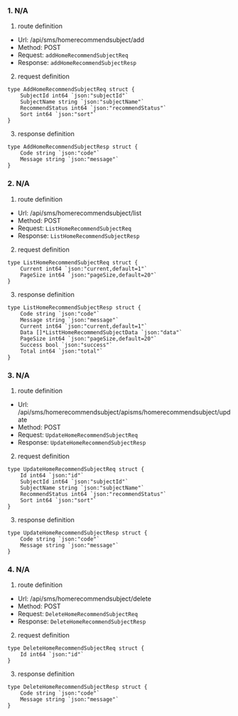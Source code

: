 ### 1. N/A

1. route definition

- Url: /api/sms/homerecommendsubject/add
- Method: POST
- Request: `addHomeRecommendSubjectReq`
- Response: `addHomeRecommendSubjectResp`

2. request definition



```golang
type AddHomeRecommendSubjectReq struct {
	SubjectId int64 `json:"subjectId"`
	SubjectName string `json:"subjectName"`
	RecommendStatus int64 `json:"recommendStatus"`
	Sort int64 `json:"sort"`
}
```


3. response definition



```golang
type AddHomeRecommendSubjectResp struct {
	Code string `json:"code"`
	Message string `json:"message"`
}
```

### 2. N/A

1. route definition

- Url: /api/sms/homerecommendsubject/list
- Method: POST
- Request: `ListHomeRecommendSubjectReq`
- Response: `ListHomeRecommendSubjectResp`

2. request definition



```golang
type ListHomeRecommendSubjectReq struct {
	Current int64 `json:"current,default=1"`
	PageSize int64 `json:"pageSize,default=20"`
}
```


3. response definition



```golang
type ListHomeRecommendSubjectResp struct {
	Code string `json:"code"`
	Message string `json:"message"`
	Current int64 `json:"current,default=1"`
	Data []*ListtHomeRecommendSubjectData `json:"data"`
	PageSize int64 `json:"pageSize,default=20"`
	Success bool `json:"success"`
	Total int64 `json:"total"`
}
```

### 3. N/A

1. route definition

- Url: /api/sms/homerecommendsubject/apisms/homerecommendsubject/update
- Method: POST
- Request: `UpdateHomeRecommendSubjectReq`
- Response: `UpdateHomeRecommendSubjectResp`

2. request definition



```golang
type UpdateHomeRecommendSubjectReq struct {
	Id int64 `json:"id"`
	SubjectId int64 `json:"subjectId"`
	SubjectName string `json:"subjectName"`
	RecommendStatus int64 `json:"recommendStatus"`
	Sort int64 `json:"sort"`
}
```


3. response definition



```golang
type UpdateHomeRecommendSubjectResp struct {
	Code string `json:"code"`
	Message string `json:"message"`
}
```

### 4. N/A

1. route definition

- Url: /api/sms/homerecommendsubject/delete
- Method: POST
- Request: `DeleteHomeRecommendSubjectReq`
- Response: `DeleteHomeRecommendSubjectResp`

2. request definition



```golang
type DeleteHomeRecommendSubjectReq struct {
	Id int64 `json:"id"`
}
```


3. response definition



```golang
type DeleteHomeRecommendSubjectResp struct {
	Code string `json:"code"`
	Message string `json:"message"`
}
```

